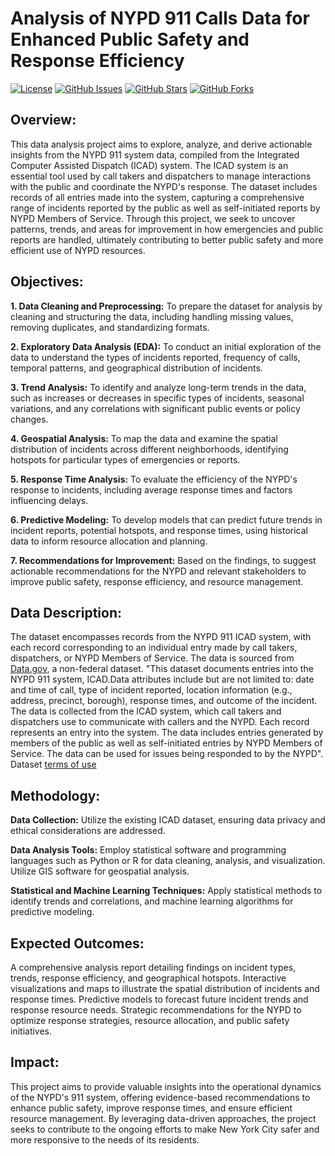 # Analysis of NYPD 911 Calls Data for Enhanced Public Safety and Response Efficiency
<a href="https://github.com/RaphRivers/Analysis-of-NYPD-911-Calls-Data-for-Enhanced-Public-Safety/blob/main/LICENSE"><img src="https://camo.githubusercontent.com/2bb6ac78e5a9f4f688a6a066cc71b62012101802fcdb478e6e4c6b6ec75dc694/68747470733a2f2f696d672e736869656c64732e696f2f62616467652f6c6963656e73652d4d49542d626c75652e737667" alt="License" data-canonical-src="https://img.shields.io/badge/license-MIT-blue.svg" style="max-width: 100%;"></a> 
<a href="https://github.com/andGarc/match.mentor/issues"><img src="https://camo.githubusercontent.com/806bcb537384b53db28a3390bef57d7dc6966ec298e608091a28c9b3fac56b6d/68747470733a2f2f696d672e736869656c64732e696f2f6769746875622f6973737565732f616e64476172632f6d617463682e6d656e746f722e737667" alt="GitHub Issues" data-canonical-src="https://img.shields.io/github/issues/andGarc/match.mentor.svg" style="max-width: 100%;"></a>
<a href="https://github.com/RaphRivers/Analysis-of-NYPD-911-Calls-Data-for-Enhanced-Public-Safety/issues"><img src="https://camo.githubusercontent.com/d0b7a587682aaf9757a1509ed066f67e69f84614eb7b4d4d1df8e0d703b43ad9/68747470733a2f2f696d672e736869656c64732e696f2f6769746875622f73746172732f616e64476172632f6d617463682e6d656e746f722e737667" alt="GitHub Stars" data-canonical-src="https://img.shields.io/github/stars/RaphRivers/Analysis-of-NYPD-911-Calls-Data-for-Enhanced-Public-Safety.svg" style="max-width: 100%;"></a>
<a href="https://github.com/RaphRivers/Analysis-of-NYPD-911-Calls-Data-for-Enhanced-Public-Safety/network"><img src="https://camo.githubusercontent.com/bb87f7864ffd582aba7aa2aa95c1ead0486055ee20ccebb3f6aa91bbb6b5f4a8/68747470733a2f2f696d672e736869656c64732e696f2f6769746875622f666f726b732f616e64476172632f6d617463682e6d656e746f722e737667" alt="GitHub Forks" data-canonical-src="https://img.shields.io/github/forks/RaphRivers/Analysis-of-NYPD-911-Calls-Data-for-Enhanced-Public-Safety.svg" style="max-width: 100%;"></a>
## Overview:
This data analysis project aims to explore, analyze, and derive actionable insights from the NYPD 911 system data, compiled from the Integrated Computer Assisted Dispatch (ICAD) system. The ICAD system is an essential tool used by call takers and dispatchers to manage interactions with the public and coordinate the NYPD's response. The dataset includes records of all entries made into the system, capturing a comprehensive range of incidents reported by the public as well as self-initiated reports by NYPD Members of Service. Through this project, we seek to uncover patterns, trends, and areas for improvement in how emergencies and public reports are handled, ultimately contributing to better public safety and more efficient use of NYPD resources.

## Objectives:
**1. Data Cleaning and Preprocessing:** To prepare the dataset for analysis by cleaning and structuring the data, including handling missing values, removing duplicates, and standardizing formats.

**2. Exploratory Data Analysis (EDA):** To conduct an initial exploration of the data to understand the types of incidents reported, frequency of calls, temporal patterns, and geographical distribution of incidents.

**3. Trend Analysis:** To identify and analyze long-term trends in the data, such as increases or decreases in specific types of incidents, seasonal variations, and any correlations with significant public events or policy changes.

**4. Geospatial Analysis:** To map the data and examine the spatial distribution of incidents across different neighborhoods, identifying hotspots for particular types of emergencies or reports.

**5. Response Time Analysis:** To evaluate the efficiency of the NYPD's response to incidents, including average response times and factors influencing delays.

**6. Predictive Modeling:** To develop models that can predict future trends in incident reports, potential hotspots, and response times, using historical data to inform resource allocation and planning.

**7. Recommendations for Improvement:** Based on the findings, to suggest actionable recommendations for the NYPD and relevant stakeholders to improve public safety, response efficiency, and resource management.

## Data Description:
The dataset encompasses records from the NYPD 911 ICAD system, with each record corresponding to an individual entry made by call takers, dispatchers, or NYPD Members of Service. The data is sourced from [Data.gov](https://catalog.data.gov/dataset/nypd-calls-for-service), a non-federal dataset. "This dataset documents entries into the NYPD 911 system, ICAD.Data attributes include but are not limited to: date and time of call, type of incident reported, location information (e.g., address, precinct, borough), response times, and outcome of the incident. The data is collected from the ICAD system, which call takers and dispatchers use to communicate with callers and the NYPD. Each record represents an entry into the system. The data includes entries generated by members of the public as well as self-initiated entries by NYPD Members of Service. The data can be used for issues being responded to by the NYPD". Dataset [terms of use](https://www.nyc.gov/home/terms-of-use.page)

## Methodology:
**Data Collection:** Utilize the existing ICAD dataset, ensuring data privacy and ethical considerations are addressed.

**Data Analysis Tools:** Employ statistical software and programming languages such as Python or R for data cleaning, analysis, and visualization. Utilize GIS software for geospatial analysis.

**Statistical and Machine Learning Techniques:** Apply statistical methods to identify trends and correlations, and machine learning algorithms for predictive modeling.

## Expected Outcomes:
A comprehensive analysis report detailing findings on incident types, trends, response efficiency, and geographical hotspots.
Interactive visualizations and maps to illustrate the spatial distribution of incidents and response times.
Predictive models to forecast future incident trends and response resource needs.
Strategic recommendations for the NYPD to optimize response strategies, resource allocation, and public safety initiatives.

## Impact:
This project aims to provide valuable insights into the operational dynamics of the NYPD's 911 system, offering evidence-based recommendations to enhance public safety, improve response times, and ensure efficient resource management. By leveraging data-driven approaches, the project seeks to contribute to the ongoing efforts to make New York City safer and more responsive to the needs of its residents.

